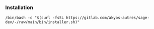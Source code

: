 ### Installation

```
/bin/bash -c "$(curl -fsSL https://gitlab.com/akyos-autres/sage-dev/-/raw/main/bin/installer.sh)"
```